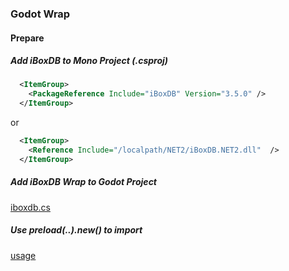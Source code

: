 ### Godot Wrap

#### Prepare

##### Add iBoxDB to Mono Project (.csproj)

```xml
  <ItemGroup>  
    <PackageReference Include="iBoxDB" Version="3.5.0" /> 
  </ItemGroup>
```
or

```xml
  <ItemGroup>  
    <Reference Include="/localpath/NET2/iBoxDB.NET2.dll"  /> 
  </ItemGroup>
```

##### Add iBoxDB Wrap to Godot Project
[iboxdb.cs](iboxdb.cs)

##### Use preload(..).new() to import
[usage](AMeshInstance.gd)
